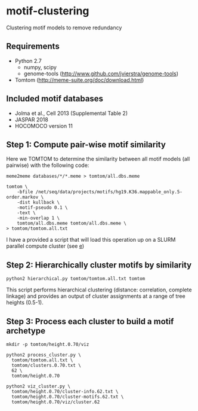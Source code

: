 # motif-clustering
Clustering motif models to remove redundancy

## Requirements

- Python 2.7
  - numpy, scipy
  - genome-tools (http://www.github.com/jvierstra/genome-tools)
- Tomtom (http://meme-suite.org/doc/download.html)

## Included motif databases

- Jolma et al., Cell 2013 (Supplemental Table 2) 
- JASPAR 2018
- HOCOMOCO version 11

## Step 1: Compute pair-wise motif similarity

Here we TOMTOM to determine the similarity between all motif models (all pairwise) with the following code:

```
meme2meme databases/*/*.meme > tomtom/all.dbs.meme

tomtom \
	-bfile /net/seq/data/projects/motifs/hg19.K36.mappable_only.5-order.markov \
	-dist kullback \
	-motif-pseudo 0.1 \
	-text \
	-min-overlap 1 \
	tomtom/all.dbs.meme tomtom/all.dbs.meme \
> tomtom/tomtom.all.txt
```

I have a provided a script that will load this operation up on a SLURM parallel compute cluster (see [e](runall))

## Step 2: Hierarchically cluster motifs by similarity

```
python2 hierarchical.py tomtom/tomtom.all.txt tomtom
```

This script performs hierarchical clustering (distance: correlation, complete linkage) and provides an output of cluster assignments at a range of tree heights (0.5-1).

## Step 3: Process each cluster to build a motif archetype

```
mkdir -p tomtom/height.0.70/viz

python2 process_cluster.py \
  tomtom/tomtom.all.txt \
  tomtom/clusters.0.70.txt \
  62 \
  tomtom/height.0.70
```

```
python2 viz_cluster.py \
  tomtom/height.0.70/cluster-info.62.txt \
  tomtom/height.0.70/cluster-motifs.62.txt \
  tomtom/height.0.70/viz/cluster.62 
 ```
